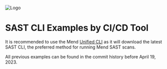 ![Logo](https://mend-toolkit-resources-public.s3.amazonaws.com/img/mend-io-logo-horizontal.svg)  

# SAST CLI Examples by CI/CD Tool
It is recommended to use the Mend [Unified CLI](https://docs.mend.io/bundle/cli/page/scan_with_mend_s_unified_cli.html) as it will download the latest SAST CLI, the preferred method for running Mend SAST scans.

All previous examples can be found in the commit history before April 19, 2023.

